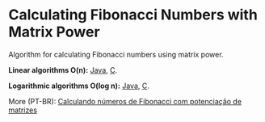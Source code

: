 # Calculating Fibonacci Numbers with Matrix Power
<p>Algorithm for calculating Fibonacci numbers using matrix power.</p>
<p><b>Linear algorithms O(n):</b> <a href="https://github.com/HenriqueIni/BlogCyberiniCodes/blob/master/2018/April/Fibonacci%20Numbers%20with%20Matrix%20Power/Linear/FibonacciMatrixLin.java">Java</a>, <a href="https://github.com/HenriqueIni/BlogCyberiniCodes/blob/master/2018/April/Fibonacci%20Numbers%20with%20Matrix%20Power/Linear/FibMatrix.c">C</a>.</p>
<p><b>Logarithmic algorithms O(log n):</b> <a href="https://github.com/HenriqueIni/BlogCyberiniCodes/blob/master/2018/April/Fibonacci%20Numbers%20with%20Matrix%20Power/Log/FibonacciMatrixLog.java">Java</a>, <a href="https://github.com/HenriqueIni/BlogCyberiniCodes/blob/master/2018/April/Fibonacci%20Numbers%20with%20Matrix%20Power/Log/FibMatrix.c">C</a>.</p>
<p>More (PT-BR): <a href="https://www.blogcyberini.com/2018/04/numeros-de-fibonacci-com-potenciacao-de-matrizes.html">Calculando números de Fibonacci com potenciação de matrizes</a></p>
